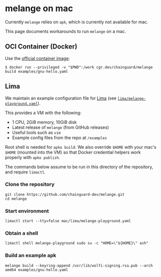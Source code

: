 # melange on mac

Currently `melange` relies on `apk`, which is currently
not available for mac.

This page documents workarounds to run
`melange` on a mac.

## OCI Container (Docker)

Use the [official container image](https://github.com/chainguard-images/images/tree/main/images/melange):

```
$ docker run --privileged -v "$PWD":/work cgr.dev/chainguard/melange build examples/gnu-hello.yaml
```

## Lima

We maintain an example configuration file for
[Lima](https://github.com/lima-vm/lima)
(see [`lima/melange-playground.yaml`](./lima/melange-playground.yaml)).

This provides a VM with the following:

- 1 CPU, 2GiB memory, 10GiB disk
- Latest release of `melange` (from GitHub releases)
- Useful tools such as `vim`
- Example config files from the repo at `/examples`


Root shell is needed for `apko build`. We also override `$HOME` with
your mac's `$HOME` (mounted into the VM) so that Docker credential
helpers work properly with `apko publish`.

The commands below assume to be run in this
directory of the repository, and require `limactl`.

### Clone the repository

```
git clone https://github.com/chainguard-dev/melange.git
cd melange
```

### Start environment

```
limactl start --tty=false mac/lima/melange-playground.yaml
```

### Obtain a shell

```
limactl shell melange-playground sudo su -c "HOME=\"${HOME}\" ash"
```

### Build an example apk

```
melange build --keyring-append /usr/lib/wolfi-signing.rsa.pub --arch amd64 examples/gnu-hello.yaml
```

